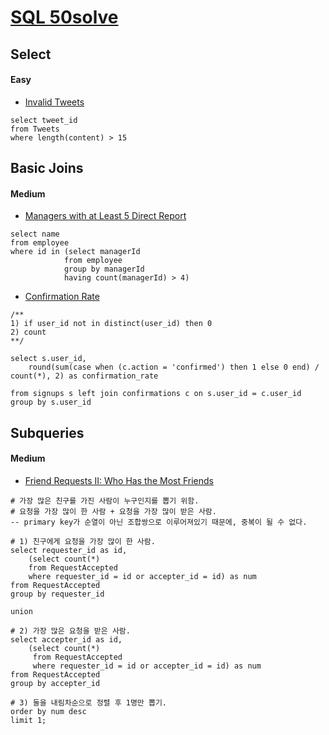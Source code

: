 # [SQL 50solve](https://leetcode.com/studyplan/top-sql-50/)



## Select

#### Easy

- [Invalid Tweets](https://leetcode.com/problems/invalid-tweets/submissions/?envType=study-plan-v2&envId=top-sql-50)


```mysql
select tweet_id
from Tweets
where length(content) > 15
```





## Basic Joins

#### Medium

- [Managers with at Least 5 Direct Report](https://leetcode.com/problems/managers-with-at-least-5-direct-reports/description/?envType=study-plan-v2&envId=top-sql-50)

```mysql
select name
from employee
where id in (select managerId 
            from employee
            group by managerId
            having count(managerId) > 4)
```



- [Confirmation Rate](http://leetcode.com/problems/confirmation-rate/?envType=study-plan-v2&envId=top-sql-50)

```mysql
/**
1) if user_id not in distinct(user_id) then 0
2) count
**/

select s.user_id, 
    round(sum(case when (c.action = 'confirmed') then 1 else 0 end) / count(*), 2) as confirmation_rate

from signups s left join confirmations c on s.user_id = c.user_id
group by s.user_id
```



## Subqueries



#### Medium

- [Friend Requests II: Who Has the Most Friends](https://leetcode.com/problems/friend-requests-ii-who-has-the-most-friends/description/?envType=study-plan-v2&envId=top-sql-50)

```mysql
# 가장 많은 친구를 가진 사람이 누구인지를 뽑기 위함.
# 요청을 가장 많이 한 사람 + 요청을 가장 많이 받은 사람.
-- primary key가 순열이 아닌 조합쌍으로 이루어져있기 때문에, 중복이 될 수 없다. 

# 1) 친구에게 요청을 가장 많이 한 사람.
select requester_id as id,
    (select count(*) 
    from RequestAccepted  
    where requester_id = id or accepter_id = id) as num    
from RequestAccepted
group by requester_id 

union 
 
# 2) 가장 많은 요청을 받은 사람.
select accepter_id as id,
    (select count(*) 
     from RequestAccepted  
     where requester_id = id or accepter_id = id) as num
from RequestAccepted
group by accepter_id

# 3) 둘을 내림차순으로 정렬 후 1명만 뽑기.
order by num desc
limit 1; 
```

